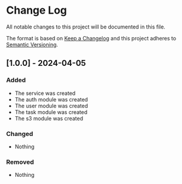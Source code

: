 # Change Log

All notable changes to this project will be documented in this file.

The format is based on [Keep a Changelog](http://keepachangelog.com/)
and this project adheres to [Semantic Versioning](http://semver.org/).

## [1.0.0] - 2024-04-05

### Added

- The service was created
- The auth module was created
- The user module was created
- The task module was created
- The s3 module was created

### Changed

- Nothing

### Removed

- Nothing
